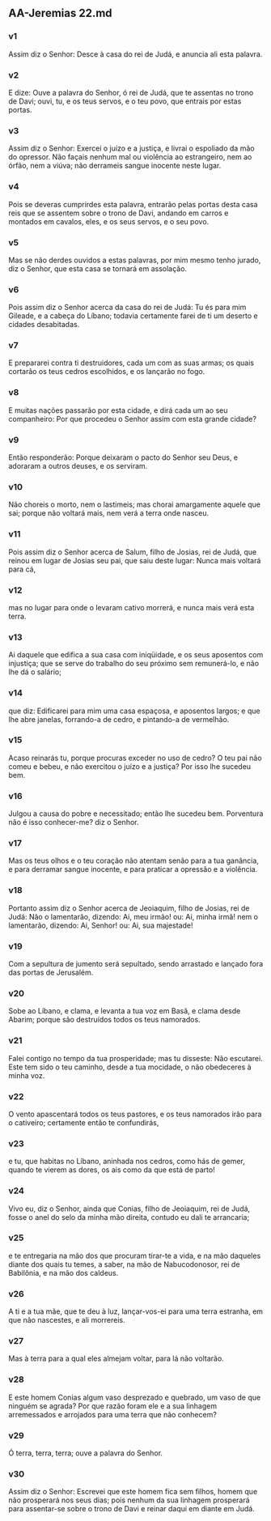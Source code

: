 ## AA-Jeremias 22.md
### v1
 Assim diz o Senhor: Desce à casa do rei de Judá, e anuncia ali esta palavra.
### v2
 E dize: Ouve a palavra do Senhor, ó rei de Judá, que te assentas no trono de Davi; ouvi, tu, e os teus servos, e o teu povo, que entrais por estas portas.
### v3
 Assim diz o Senhor: Exercei o juízo e a justiça, e livrai o espoliado da mão do opressor. Não façais nenhum mal ou violência ao estrangeiro, nem ao órfão, nem a viúva; não derrameis sangue inocente neste lugar.
### v4
 Pois se deveras cumprirdes esta palavra, entrarão pelas portas desta casa reis que se assentem sobre o trono de Davi, andando em carros e montados em cavalos, eles, e os seus servos, e o seu povo.
### v5
 Mas se não derdes ouvidos a estas palavras, por mim mesmo tenho jurado, diz o Senhor, que esta casa se tornará em assolação.
### v6
 Pois assim diz o Senhor acerca da casa do rei de Judá: Tu és para mim Gileade, e a cabeça do Líbano; todavia certamente farei de ti um deserto e cidades desabitadas.
### v7
 E prepararei contra ti destruidores, cada um com as suas armas; os quais cortarão os teus cedros escolhidos, e os lançarão no fogo.
### v8
 E muitas nações passarão por esta cidade, e dirá cada um ao seu companheiro: Por que procedeu o Senhor assim com esta grande cidade?
### v9
 Então responderão: Porque deixaram o pacto do Senhor seu Deus, e adoraram a outros deuses, e os serviram.
### v10
 Não choreis o morto, nem o lastimeis; mas chorai amargamente aquele que sai; porque não voltará mais, nem verá a terra onde nasceu.
### v11
 Pois assim diz o Senhor acerca de Salum, filho de Josias, rei de Judá, que reinou em lugar de Josias seu pai, que saiu deste lugar: Nunca mais voltará para cá,
### v12
 mas no lugar para onde o levaram cativo morrerá, e nunca mais verá esta terra.
### v13
 Ai daquele que edifica a sua casa com iniqüidade, e os seus aposentos com injustiça; que se serve do trabalho do seu próximo sem remunerá-lo, e não lhe dá o salário;
### v14
 que diz: Edificarei para mim uma casa espaçosa, e aposentos largos; e que lhe abre janelas, forrando-a de cedro, e pintando-a de vermelhão.
### v15
 Acaso reinarás tu, porque procuras exceder no uso de cedro? O teu pai não comeu e bebeu, e não exercitou o juízo e a justiça? Por isso lhe sucedeu bem.
### v16
 Julgou a causa do pobre e necessitado; então lhe sucedeu bem. Porventura não é isso conhecer-me? diz o Senhor.
### v17
 Mas os teus olhos e o teu coração não atentam senão para a tua ganância, e para derramar sangue inocente, e para praticar a opressão e a violência.
### v18
 Portanto assim diz o Senhor acerca de Jeoiaquim, filho de Josias, rei de Judá: Não o lamentarão, dizendo: Ai, meu irmão! ou: Ai, minha irmã! nem o lamentarão, dizendo: Ai, Senhor! ou: Ai, sua majestade!
### v19
 Com a sepultura de jumento será sepultado, sendo arrastado e lançado fora das portas de Jerusalém.
### v20
 Sobe ao Líbano, e clama, e levanta a tua voz em Basã, e clama desde Abarim; porque são destruídos todos os teus namorados.
### v21
 Falei contigo no tempo da tua prosperidade; mas tu disseste: Não escutarei. Este tem sido o teu caminho, desde a tua mocidade, o não obedeceres à minha voz.
### v22
 O vento apascentará todos os teus pastores, e os teus namorados irão para o cativeiro; certamente então te confundirás,
### v23
 e tu, que habitas no Líbano, aninhada nos cedros, como hás de gemer, quando te vierem as dores, os ais como da que está de parto!
### v24
 Vivo eu, diz o Senhor, ainda que Conias, filho de Jeoiaquim, rei de Judá, fosse o anel do selo da minha mão direita, contudo eu dali te arrancaria;
### v25
 e te entregaria na mão dos que procuram tirar-te a vida, e na mão daqueles diante dos quais tu temes, a saber, na mão de Nabucodonosor, rei de Babilônia, e na mão dos caldeus.
### v26
 A ti e a tua mãe, que te deu à luz, lançar-vos-ei para uma terra estranha, em que não nascestes, e ali morrereis.
### v27
 Mas à terra para a qual eles almejam voltar, para lá não voltarão.
### v28
 E este homem Conias algum vaso desprezado e quebrado, um vaso de que ninguém se agrada? Por que razão foram ele e a sua linhagem arremessados e arrojados para uma terra que não conhecem?
### v29
 Ó terra, terra, terra; ouve a palavra do Senhor.
### v30
 Assim diz o Senhor: Escrevei que este homem fica sem filhos, homem que não prosperará nos seus dias; pois nenhum da sua linhagem prosperará para assentar-se sobre o trono de Davi e reinar daqui em diante em Judá.
